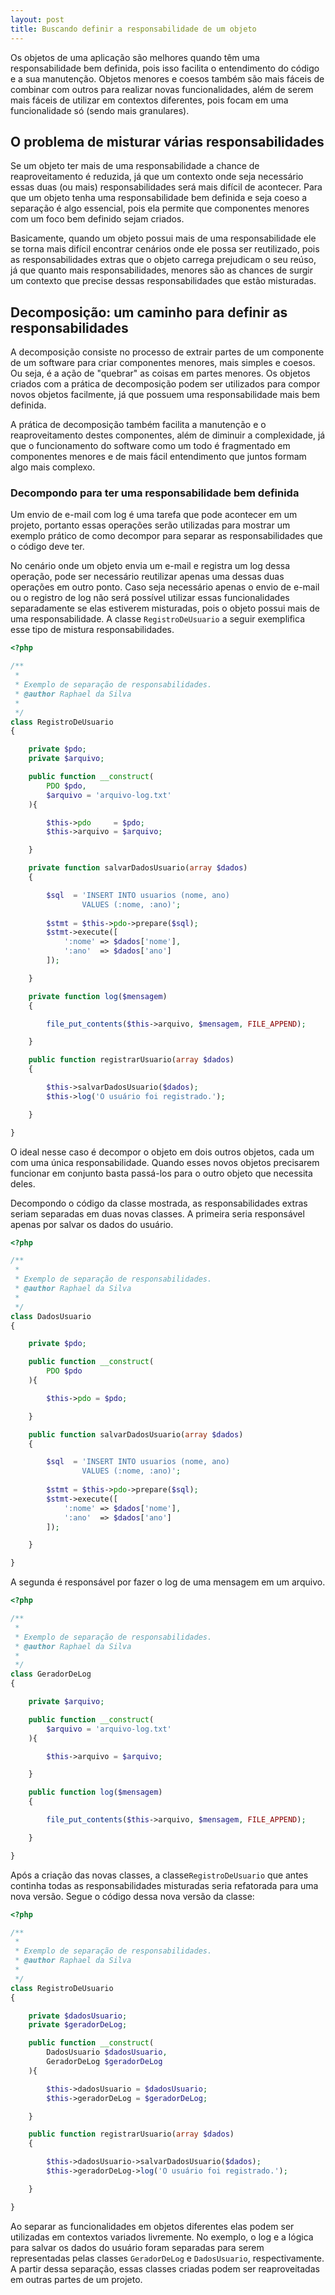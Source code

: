 ```yaml
---
layout: post
title: Buscando definir a responsabilidade de um objeto
---
```


Os objetos de uma aplicação são melhores quando têm uma responsabilidade bem definida, pois isso facilita o entendimento do código e a sua manutenção. Objetos menores e coesos também são mais fáceis de combinar com outros para realizar novas funcionalidades, além de serem mais fáceis de utilizar em contextos diferentes, pois focam em uma funcionalidade só (sendo mais granulares).

## O problema de misturar várias responsabilidades

Se um objeto ter mais de uma responsabilidade a chance de reaproveitamento é reduzida, já que um contexto onde seja necessário essas duas (ou mais) responsabilidades será mais difícil de acontecer. Para que um objeto tenha uma responsabilidade bem definida e seja coeso a separação é algo essencial, pois ela permite que componentes menores com um foco bem definido sejam criados.

Basicamente, quando um objeto possui mais de uma responsabilidade ele se torna mais difícil encontrar cenários onde ele possa ser reutilizado, pois as responsabilidades extras que o objeto carrega prejudicam o seu reúso, já que quanto mais responsabilidades, menores são as chances de surgir um contexto que precise dessas responsabilidades que estão misturadas.

## Decomposição: um caminho para definir as responsabilidades

A decomposição consiste no processo de extrair partes de um componente de um software para criar componentes menores, mais simples e coesos. Ou seja, é a ação de "quebrar" as coisas em partes menores. Os objetos criados com a prática de decomposição podem ser utilizados para compor novos objetos facilmente, já que possuem uma responsabilidade mais bem definida.

A prática de decomposição também facilita a manutenção e o reaproveitamento destes componentes, além de diminuir a complexidade, já que o funcionamento do software como um todo é fragmentado em componentes menores e de mais fácil entendimento que juntos formam algo mais complexo.

### Decompondo para ter uma responsabilidade bem definida

Um envio de e-mail com log é uma tarefa que pode acontecer em um projeto, portanto essas operações serão utilizadas para mostrar um exemplo prático de como decompor para separar as responsabilidades que o código deve ter.

No cenário onde um objeto envia um e-mail e registra um log dessa operação, pode ser necessário reutilizar apenas uma dessas duas operações em outro ponto. Caso seja necessário apenas o envio de e-mail ou o registro de log não será possível utilizar essas funcionalidades separadamente se elas estiverem misturadas, pois o objeto possui mais de uma responsabilidade. A classe ```RegistroDeUsuario``` a seguir exemplifica esse tipo de mistura responsabilidades.

```php
<?php

/**
 *
 * Exemplo de separação de responsabilidades.
 * @author Raphael da Silva
 *
 */
class RegistroDeUsuario
{

    private $pdo;
    private $arquivo;

    public function __construct(
        PDO $pdo,
        $arquivo = 'arquivo-log.txt'
    ){

        $this->pdo     = $pdo;
        $this->arquivo = $arquivo;

    }

    private function salvarDadosUsuario(array $dados)
    {

        $sql  = 'INSERT INTO usuarios (nome, ano) 
                VALUES (:nome, :ano)';
                
        $stmt = $this->pdo->prepare($sql);
        $stmt->execute([
            ':nome' => $dados['nome'],
            ':ano'  => $dados['ano']
        ]);

    }

    private function log($mensagem)
    {

        file_put_contents($this->arquivo, $mensagem, FILE_APPEND);

    }

    public function registrarUsuario(array $dados)
    {

        $this->salvarDadosUsuario($dados);
        $this->log('O usuário foi registrado.');

    }

}
```

O ideal nesse caso é decompor o objeto em dois outros objetos, cada um com uma única responsabilidade. Quando esses novos objetos precisarem funcionar em conjunto basta passá-los para o outro objeto que necessita deles.

Decompondo o código da classe mostrada, as responsabilidades extras seriam separadas em duas novas classes. A primeira seria responsável apenas por salvar os dados do usuário.

```php
<?php

/**
 *
 * Exemplo de separação de responsabilidades.
 * @author Raphael da Silva
 *
 */
class DadosUsuario
{

    private $pdo;

    public function __construct(
        PDO $pdo
    ){

        $this->pdo = $pdo;

    }

    public function salvarDadosUsuario(array $dados)
    {

        $sql  = 'INSERT INTO usuarios (nome, ano) 
                VALUES (:nome, :ano)';
                
        $stmt = $this->pdo->prepare($sql);
        $stmt->execute([
            ':nome' => $dados['nome'],
            ':ano'  => $dados['ano']
        ]);

    }

}
```

A segunda é responsável por fazer o log de uma mensagem em um arquivo.

```php
<?php

/**
 *
 * Exemplo de separação de responsabilidades.
 * @author Raphael da Silva
 *
 */
class GeradorDeLog
{

    private $arquivo;

    public function __construct(
        $arquivo = 'arquivo-log.txt'
    ){

        $this->arquivo = $arquivo;

    }

    public function log($mensagem)
    {

        file_put_contents($this->arquivo, $mensagem, FILE_APPEND);

    }

}

```

Após a criação das novas classes, a classe```RegistroDeUsuario``` que antes continha todas as responsabilidades misturadas seria refatorada para uma nova versão. Segue o código dessa nova versão da classe:

```php
<?php

/**
 *
 * Exemplo de separação de responsabilidades.
 * @author Raphael da Silva
 *
 */
class RegistroDeUsuario
{

    private $dadosUsuario;
    private $geradorDeLog;

    public function __construct(
        DadosUsuario $dadosUsuario,
        GeradorDeLog $geradorDeLog
    ){

        $this->dadosUsuario = $dadosUsuario;
        $this->geradorDeLog = $geradorDeLog;

    }

    public function registrarUsuario(array $dados)
    {

        $this->dadosUsuario->salvarDadosUsuario($dados);
        $this->geradorDeLog->log('O usuário foi registrado.');

    }

}
```

Ao separar as funcionalidades em objetos diferentes elas podem ser utilizadas em contextos variados livremente. No exemplo, o log e a lógica para salvar os dados do usuário foram separadas para serem representadas pelas classes ```GeradorDeLog``` e ```DadosUsuario```, respectivamente. A partir dessa separação, essas classes criadas podem ser reaproveitadas em outras partes de um projeto.